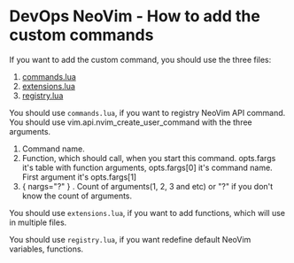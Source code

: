 # DevOps NeoVim - How to add the custom commands

If you want to add the custom command, you should use the three files:
1. [commands.lua](../lua/core/api/commands.lua)
2. [extensions.lua](../lua/core/api/extensions.lua)
3. [registry.lua](../lua/core/api/registry.lua)

You should use `commands.lua`, if you want to registry NeoVim API command. You should use vim.api.nvim_create_user_command with the three arguments.
1. Command name.
2. Function, which should call, when you start this command. opts.fargs it's table with function arguments, opts.fargs[0] it's command name.
First argument it's opts.fargs[1]
3. { nargs="?" } . Count of arguments(1, 2, 3 and etc) or "?" if you don't know the count of arguments.

You should use `extensions.lua`, if you want to add functions, which will use in multiple files.

You should use `registry.lua`, if you want redefine default NeoVim variables, functions.
